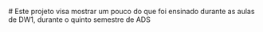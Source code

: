 #   Este projeto visa mostrar um pouco do que foi ensinado durante as aulas de DW1, durante o quinto semestre de ADS
 
 
